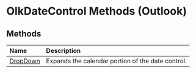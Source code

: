 
# OlkDateControl Methods (Outlook)

## Methods



|**Name**|**Description**|
|:-----|:-----|
| [DropDown](7668e185-ced8-6ca9-d89c-493f08d542c9.md)|Expands the calendar portion of the date control.|
